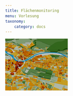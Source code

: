 ```yaml
---
title: Flächenmonitoring
menu: Vorlesung
taxonomy:
    category: docs
---
```


![FB_M_3D_Bauvolumen_Gruenvolumen_ioer](FB_M_3D_Bauvolumen_Gruenvolumen_ioer.jpg)
